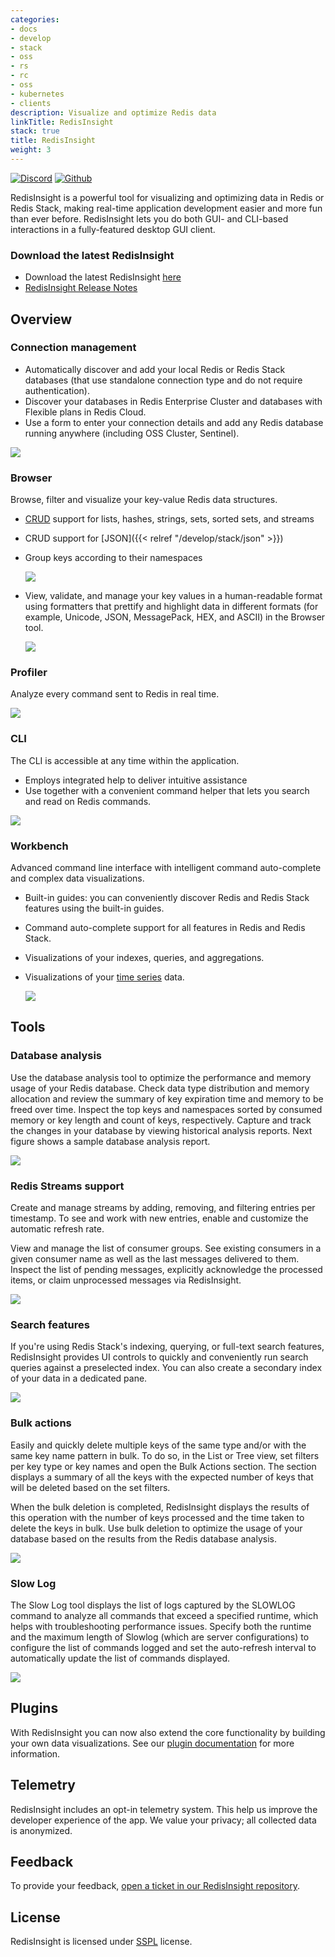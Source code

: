 ```yaml
---
categories:
- docs
- develop
- stack
- oss
- rs
- rc
- oss
- kubernetes
- clients
description: Visualize and optimize Redis data
linkTitle: RedisInsight
stack: true
title: RedisInsight
weight: 3
---
```


[![Discord](https://img.shields.io/discord/697882427875393627?style=flat-square)](https://discord.gg/QUkjSsk)
[![Github](https://img.shields.io/static/v1?label=&message=repository&color=5961FF&logo=github)](https://github.com/redisinsight/redisinsight/)

RedisInsight is a powerful tool for visualizing and optimizing data in Redis or Redis Stack, making real-time application development easier and more fun than ever before. RedisInsight lets you do both GUI- and CLI-based interactions in a fully-featured desktop GUI client.

### Download the latest RedisInsight

* Download the latest RedisInsight [here](https://redis.com/redis-enterprise/redis-insight/)
* [RedisInsight Release Notes](https://github.com/RedisInsight/RedisInsight/releases)

## Overview

### Connection management

* Automatically discover and add your local Redis or Redis Stack databases (that use standalone connection type and do not require authentication).
* Discover your databases in Redis Enterprise Cluster and databases with Flexible plans in Redis Cloud.
* Use a form to enter your connection details and add any Redis database running anywhere (including OSS Cluster, Sentinel).

<img src="images/Databases.png">

### Browser

Browse, filter and visualize your key-value Redis data structures.
* [CRUD](https://en.wikipedia.org/wiki/Create,_read,_update_and_delete) support for lists, hashes, strings, sets, sorted sets, and streams 
* CRUD support for [JSON]({{< relref "/develop/stack/json" >}})
* Group keys according to their namespaces

  <img src="images/Browser.png">

* View, validate, and manage your key values in a human-readable format using formatters that prettify and highlight data in different formats (for example, Unicode, JSON, MessagePack, HEX, and ASCII) in the Browser tool.

  <img src="images/data_formatting.png">

### Profiler

Analyze every command sent to Redis in real time.

<img src="images/Profiler.png">

### CLI

The CLI is accessible at any time within the application. 
* Employs integrated help to deliver intuitive assistance
* Use together with a convenient command helper that lets you search and read on Redis commands.

<img src="images/CLI.png">

### Workbench

Advanced command line interface with intelligent command auto-complete and complex data visualizations.
* Built-in guides: you can conveniently discover Redis and Redis Stack features using the built-in guides.
* Command auto-complete support for all features in Redis and Redis Stack.
* Visualizations of your indexes, queries, and aggregations.
* Visualizations of your [time series](https://redis.io/docs/stack/timeseries/) data.

  <img src="images/Workbench_TimeSeries.png">

## Tools

### Database analysis

Use the database analysis tool to optimize the performance and memory usage of your Redis database. Check data type distribution and memory allocation and review the summary of key expiration time and memory to be freed over time. Inspect the top keys and namespaces sorted by consumed memory or key length and count of keys, respectively. Capture and track the changes in your database by viewing historical analysis reports. Next figure shows a sample database analysis report.

<img src="images/database_analysis.png">

### Redis Streams support

Create and manage streams by adding, removing, and filtering entries per timestamp. To see and work with new entries, enable and customize the automatic refresh rate.

View and manage the list of consumer groups. See existing consumers in a given consumer name as well as the last messages delivered to them. Inspect the list of pending messages, explicitly acknowledge the processed items, or claim unprocessed messages via RedisInsight.

<img src="images/streams.png">

### Search features

If you're using Redis Stack's indexing, querying, or full-text search features, RedisInsight provides UI controls to quickly and conveniently run search queries against a preselected index. You can also create a secondary index of your data in a dedicated pane.

<img src="images/search.png">

### Bulk actions

Easily and quickly delete multiple keys of the same type and/or with the same key name pattern in bulk. To do so, in the List or Tree view, set filters per key type or key names and open the Bulk Actions section. The section displays a summary of all the keys with the expected number of keys that will be deleted based on the set filters.

When the bulk deletion is completed, RedisInsight displays the results of this operation with the number of keys processed and the time taken to delete the keys in bulk.
Use bulk deletion to optimize the usage of your database based on the results from the Redis database analysis.

<img src="images/bulk_actions.png">

### Slow Log

The Slow Log tool displays the list of logs captured by the SLOWLOG command to analyze all commands that exceed a specified runtime, which helps with troubleshooting performance issues. Specify both the runtime and the maximum length of Slowlog (which are server configurations) to configure the list of commands logged and set the auto-refresh interval to automatically update the list of commands displayed.

<img src="images/slowlog.png">

## Plugins

With RedisInsight you can now also extend the core functionality by building your own data visualizations. See our [plugin documentation](https://github.com/RedisInsight/RedisInsight/wiki/Plugin-Documentation) for more information.

## Telemetry

RedisInsight includes an opt-in telemetry system. This help us improve the developer experience of the app. We value your privacy; all collected data is anonymized.

## Feedback

To provide your feedback, [open a ticket in our RedisInsight repository](https://github.com/RedisInsight/RedisInsight/issues/new).

## License 

RedisInsight is licensed under [SSPL](https://github.com/RedisInsight/RedisInsight/blob/main/LICENSE) license.
